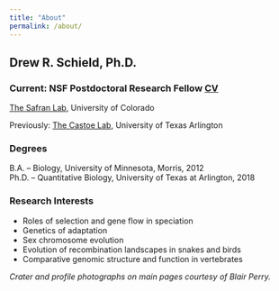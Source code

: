```yaml
---
title: "About"
permalink: /about/
---
```

## Drew R. Schield, Ph.D.
### Current: NSF Postdoctoral Research Fellow [CV](https://drewschield.github.io/CV/Schield_CV_08.31.22.pdf)
[The Safran Lab](http://www.safran-lab.com/), University of Colorado

Previously: [The Castoe Lab](https://www.castoelaboratory.org/), University of Texas Arlington

### Degrees
B.A. – Biology, University of Minnesota, Morris, 2012  
Ph.D. – Quantitative Biology, University of Texas at Arlington, 2018  

### Research Interests
- Roles of selection and gene flow in speciation
- Genetics of adaptation
- Sex chromosome evolution
- Evolution of recombination landscapes in snakes and birds
- Comparative genomic structure and function in vertebrates



*Crater and profile photographs on main pages courtesy of Blair Perry.*
